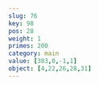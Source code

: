 ```yaml
---
slug: 76
key: 98
pos: 28
weight: 1
primes: 200
category: main
value: [383,0,-1,1]
object: [4,22,26,28,31]
---
```

